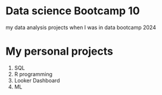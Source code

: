 # Data science Bootcamp 10
my data analysis projects when I was in data bootcamp 2024

# My personal projects
1. SQL
2. R programming
3. Looker Dashboard
4. ML 

